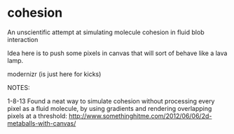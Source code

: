 cohesion
========

An unscientific attempt at simulating molecule cohesion in fluid blob interaction


Idea here is to push some pixels in canvas that will sort of behave like a lava lamp.



modernizr (is just here for kicks)




NOTES:

1-8-13
Found a neat way to simulate cohesion without processing every pixel as a fluid molecule, by using gradients and rendering overlapping pixels at a threshold:
http://www.somethinghitme.com/2012/06/06/2d-metaballs-with-canvas/
